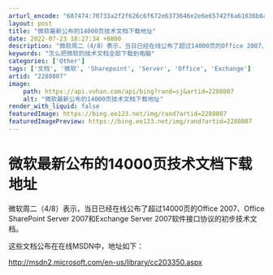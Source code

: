 ```yaml
---
arturl_encode: "687474:70733a2f2f626c6f672e6373646e2e6e65742f6a61636b6a6f:792f61727469636c652f64657461696c732f32323830383037"
layout: post
title: "微软最新公布的14000页技术文档下载地址"
date: 2022-07-23 18:27:34 +0800
description: "微软周二（4/8）表示，当日已经在线公布了超过14000页的Office 2007、Office S"
keywords: "怎么把微软的技术文档全部下载到电脑"
categories: ['Other']
tags: ['文档', '微软', 'Sharepoint', 'Server', 'Office', 'Exchange']
artid: "2280807"
image:
    path: https://api.vvhan.com/api/bing?rand=sj&artid=2280807
    alt: "微软最新公布的14000页技术文档下载地址"
render_with_liquid: false
featuredImage: https://bing.ee123.net/img/rand?artid=2280807
featuredImagePreview: https://bing.ee123.net/img/rand?artid=2280807
---
```


# 微软最新公布的14000页技术文档下载地址

微软周二（4/8）表示，当日已经在线公布了超过14000页的Office 2007、Office SharePoint Server 2007和Exchange Server 2007软件接口协议的初步技术文档。
  
  
这些文档公布在在线MSDN中，地址如下：
  
  
<http://msdn2.microsoft.com/en-us/library/cc203350.aspx>